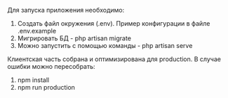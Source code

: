 Для запуска приложения необходимо:

1. Создать файл окружения (.env). Пример конфигурации в файле .env.example
2. Мигрировать БД - php artisan migrate
3. Можно запустить с помощью команды - php artisan serve

Клиентская часть собрана и оптимизирована для production. В случае ошибки можно пересобрать:

1. npm install
2. npm run production
